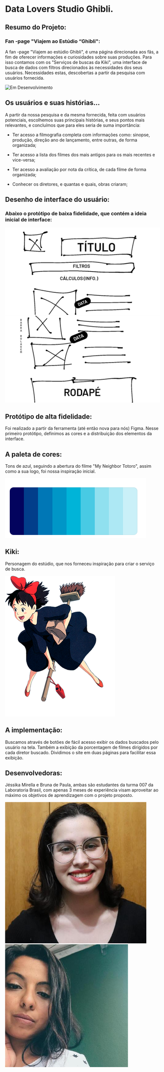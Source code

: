 # Data Lovers Studio Ghibli.


## Resumo do Projeto:

### Fan -page "Viajem ao Estúdio “Ghibli":


A fan -page "Viajem ao estúdio Ghibli", é uma página direcionada aos fãs, a fim de oferecer informações e curiosidades sobre suas produções.
Para isso contamos com os "Serviços de buscas da Kiki", uma interface de busca de dados com filtros direcionados às necessidades dos seus usuários. Necessidades estas, descobertas a partir da pesquisa com usuários fornecida.

![ Em Desenvolvimento](http://img.shields.io/static/v1?label=STATUS&message=EM%20DESENVOLVIMENTO&color=GREEN&style=for-the-badge)

## Os usuários e suas histórias...

A partir da nossa pesquisa e da mesma fornecida, feita com usuários potenciais, escolhemos suas principais histórias, e seus pontos mais relevantes, e concluímos que para eles seria de suma importância:

- Ter acesso a filmografia completa com informações como: sinopse, produção, direção ano de lançamento, entre outras, de forma  organizada;

- Ter acesso a lista dos filmes dos mais antigos para os mais recentes e vice-versa;

- Ter acesso a avaliação por nota da crítica, de cada filme de forma organizada;

- Conhecer os diretores, e quantas e quais, obras criaram;


## Desenho de interface do usuário:

### Abaixo o protótipo de baixa fidelidade, que contém a ideia inicial de interface:

<img src="prototipo_baixa.jpeg" alt="desenho_simples">
<img src="prototipo_baixa2.jpeg" alt="desenho_simples">

## Protótipo de alta fidelidade:

Foi realizado a partir da ferramenta (até então nova para nós) Figma. Nesse primeiro protótipo, definimos as cores e a distribuição dos
elementos da interface.


## A paleta de cores:

Tons de azul, seguindo a abertura do filme "My Neighbor Totoro", assim como a sua logo, foi nossa inspiração inicial.

<img src="paleta_cores.png" alt="cores">


## Kiki:

Personagem do estúdio, que nos forneceu inspiração para criar o serviço de busca.

<img src="kiki_sem fundo_certa.png" alt="kiki">



## A implementação:

Buscamos através de botões de fácil acesso exibir os dados buscados pelo usuário na tela. Também a exibição da porcentagem de filmes
dirigidos por cada diretor buscado. Dividimos o site em duas páginas para facilitar essa exibição.

## Desenvolvedoras:

Jéssika Mirella e Bruna de Paula, ambas são estudantes da turma 007 da Laboratoria Brasil, com apenas 3 meses de experiência visam aproveitar
ao máximo os objetivos de aprendizagem com o projeto proposto.

<img src="brunajpg.jpg" alt="bruna">
<img src="jess.jpg" alt="kiki">
